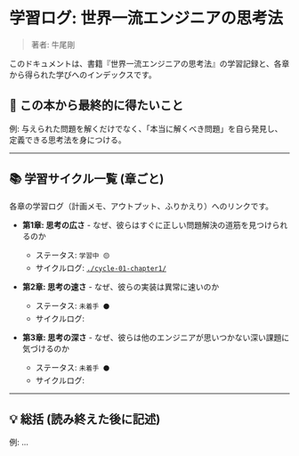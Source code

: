 # 学習ログ: 世界一流エンジニアの思考法

> 著者: 牛尾剛

このドキュメントは、書籍『世界一流エンジニアの思考法』の学習記録と、各章から得られた学びへのインデックスです。

## 🎯 この本から最終的に得たいこと
<!-- この本を読み終えたとき、自分がどうなっていたいかを一言で記述します -->
例: 与えられた問題を解くだけでなく、「本当に解くべき問題」を自ら発見し、定義できる思考法を身につける。

---

## 📚 学習サイクル一覧 (章ごと)
各章の学習ログ（計画メモ、アウトプット、ふりかえり）へのリンクです。

*   **第1章: 思考の広さ** - なぜ、彼らはすぐに正しい問題解決の道筋を見つけられるのか
    *   ステータス: `学習中 🟡`
    *   サイクルログ: [`./cycle-01-chapter1/`](./cycle-01-chapter1/)

*   **第2章: 思考の速さ** - なぜ、彼らの実装は異常に速いのか
    *   ステータス: `未着手 ⚫️`
    *   サイクルログ: <!-- ここに次のサイクルディレクトリへのリンクを記載 -->

*   **第3章: 思考の深さ** - なぜ、彼らは他のエンジニアが思いつかない深い課題に気づけるのか
    *   ステータス: `未着手 ⚫️`
    *   サイクルログ: <!-- ここに次のサイクルディレクトリへのリンクを記載 -->

<!-- 以下、章を追加していく -->

---

## 💡 総括 (読み終えた後に記述)
<!-- この本全体を通して得られた最も大きな学びや、今後の行動指針を記述します -->
例: ...